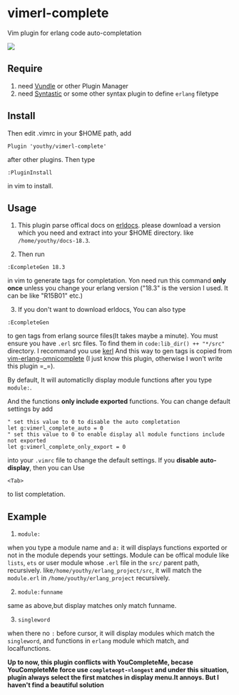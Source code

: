 # vimerl-complete
Vim plugin for erlang code auto-completation

![](http://i1156.photobucket.com/albums/p578/crossshura/optimized2_zpszcg8yvwx.gif)
## Require
1. need [Vundle](https://github.com/VundleVim/Vundle.vim) or other Plugin Manager
2. need [Syntastic](https://github.com/scrooloose/syntastic) or some other syntax
plugin to define `erlang` filetype

## Install
Then edit .vimrc in your $HOME path, add 
```
Plugin 'youthy/vimerl-complete'
```` 

after other plugins. Then type
```
:PluginInstall
```` 

in vim to install.


## Usage
1. This plugin parse offical docs on [erldocs](http://erldocs.com/). please download a version which you need and extract into your
$HOME directory. like `/home/youthy/docs-18.3`.

2. Then run 
```
:EcompleteGen 18.3
```

in vim to generate tags for completation. Yon need run this command **only once** unless you change your erlang version
("18.3" is the version I used. It can be like "R15B01" etc.)

3. If you don't want to download erldocs, You can also type
```
:EcompleteGen
```

to gen tags from erlang source files(It takes maybe a minute). You must ensure you have `.erl` src files. To find them in `code:lib_dir() ++ "*/src"` directory.
I recommand you use [kerl](https://github.com/kerl/kerl)
And this way to gen tags is copied from [vim-erlang-omnicomplete](https://github.com/vim-erlang/vim-erlang-omnicomplete)
(I just know this plugin, otherwise I won't write this plugin =_=).


By default, It will automaticlly display module functions after you type `module:`.

And the functions **only include exported** functions. You can change default settings by add
```
" set this value to 0 to disable the auto completation
let g:vimerl_complete_auto = 0
" set this value to 0 to enable display all module functions include not exported
let g:vimerl_complete_only_export = 0
```

into your `.vimrc` file to change the default settings.
If you **disable auto-display**, then you can Use 
```
<Tab>
``` 

to list completation. 

## Example
1. `module:` 

when you type a module name and a`:` it will displays functions exported or not in the module 
depends your settings. Module can be offical module like `lists`, `ets` or user module whose `.erl` file in the 
`src/` parent path, recursively.
like`/home/youthy/erlang_project/src`, it will match the `module.erl` in `/home/youthy/erlang_project` recursively.

2. `module:funname`

same as above,but display matches only match funname.

3. `singleword`

when there no `:` before cursor, it will display modules which match the `singleword`, and functions in `erlang` module
which match, and localfunctions.

**Up to now, this plugin conflicts with YouCompleteMe, becase YouCompleteMe force use `completeopt-=longest`
and under this situation, plugin always select the first matches in display menu.It annoys. But I haven't find
a beautiful solution**


